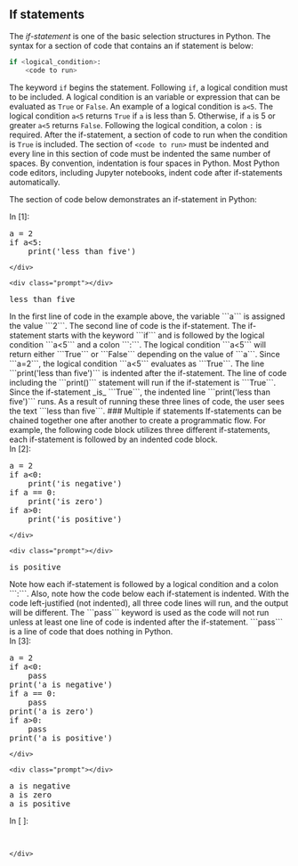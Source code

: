 
## If statements
The _if-statement_ is one of the basic selection structures in Python. The syntax for a section of code that contains an if statement is below:

```python
if <logical_condition>:
    <code to run>
```

The keyword ```if``` begins the statement. Following ```if```, a logical condition must to be included. A logical condition is an variable or expression that can be evaluated as ```True``` or ```False```. An example of a logical condition is ```a<5```. The logical condition ```a<5``` returns ```True``` if ```a``` is less than 5. Otherwise, if ```a``` is 5 or greater ```a<5``` returns ```False```. Following the logical condition, a colon ```:``` is required. After the if-statement, a section of code to run when the condition is ```True``` is included. The section of ```<code to run>``` must be indented and every line in this section of code must be indented the same number of spaces. By convention, indentation is four spaces in Python. Most Python code editors, including Jupyter notebooks, indent code after if-statements automatically. 

The section of code below demonstrates an if-statement in Python:
<div class="cell border-box-sizing code_cell rendered">
<div class="input">
<div class="prompt input_prompt">In&nbsp;[1]:</div>
<div class="inner_cell">
    <div class="input_area">
<div class=" highlight hl-ipython3"><pre><span></span><span class="n">a</span> <span class="o">=</span> <span class="mi">2</span>
<span class="k">if</span> <span class="n">a</span><span class="o">&lt;</span><span class="mi">5</span><span class="p">:</span>
    <span class="nb">print</span><span class="p">(</span><span class="s1">&#39;less than five&#39;</span><span class="p">)</span>
</pre></div>

    </div>
</div>
</div>

<div class="output_wrapper">
<div class="output">


<div class="output_area">

    <div class="prompt"></div>


<div class="output_subarea output_stream output_stdout output_text">
<pre>less than five
</pre>
</div>
</div>

</div>
</div>

</div>
In the first line of code in the example above, the variable ```a``` is assigned the value ```2```. The second line of code is the if-statement. The if-statement starts with the keyword ```if``` and is followed by the logical condition ```a<5``` and a colon ```:```. The logical condition ```a<5``` will return either ```True``` or ```False``` depending on the value of ```a```. Since ```a=2```, the logical condition ```a<5``` evaluates as ```True```. The line ```print('less than five')``` is indented after the if-statement. The line of code including the ```print()``` statement will run if the if-statement is ```True```. Since the if-statement _is_ ```True```, the indented line ```print('less than five')``` runs.  As a result of running these three lines of code, the user sees the text ```less than five```.
### Multiple if statements
If-statements can be chained together one after another to create a programmatic flow. For example, the following code block utilizes three different if-statements, each if-statement is followed by an indented code block.
<div class="cell border-box-sizing code_cell rendered">
<div class="input">
<div class="prompt input_prompt">In&nbsp;[2]:</div>
<div class="inner_cell">
    <div class="input_area">
<div class=" highlight hl-ipython3"><pre><span></span><span class="n">a</span> <span class="o">=</span> <span class="mi">2</span>
<span class="k">if</span> <span class="n">a</span><span class="o">&lt;</span><span class="mi">0</span><span class="p">:</span>
    <span class="nb">print</span><span class="p">(</span><span class="s1">&#39;is negative&#39;</span><span class="p">)</span>
<span class="k">if</span> <span class="n">a</span> <span class="o">==</span> <span class="mi">0</span><span class="p">:</span>
    <span class="nb">print</span><span class="p">(</span><span class="s1">&#39;is zero&#39;</span><span class="p">)</span>
<span class="k">if</span> <span class="n">a</span><span class="o">&gt;</span><span class="mi">0</span><span class="p">:</span>
    <span class="nb">print</span><span class="p">(</span><span class="s1">&#39;is positive&#39;</span><span class="p">)</span>
</pre></div>

    </div>
</div>
</div>

<div class="output_wrapper">
<div class="output">


<div class="output_area">

    <div class="prompt"></div>


<div class="output_subarea output_stream output_stdout output_text">
<pre>is positive
</pre>
</div>
</div>

</div>
</div>

</div>
Note how each if-statement is followed by a logical condition and a colon ```:```. Also, note how the code below each if-statement is indented. With the code left-justified (not indented), all three code lines will run, and the output will be different. The ```pass``` keyword is used as the code will not run unless at least one line of code is indented after the if-statement. ```pass``` is a line of code that does nothing in Python.
<div class="cell border-box-sizing code_cell rendered">
<div class="input">
<div class="prompt input_prompt">In&nbsp;[3]:</div>
<div class="inner_cell">
    <div class="input_area">
<div class=" highlight hl-ipython3"><pre><span></span><span class="n">a</span> <span class="o">=</span> <span class="mi">2</span>
<span class="k">if</span> <span class="n">a</span><span class="o">&lt;</span><span class="mi">0</span><span class="p">:</span>
    <span class="k">pass</span>
<span class="nb">print</span><span class="p">(</span><span class="s1">&#39;a is negative&#39;</span><span class="p">)</span>
<span class="k">if</span> <span class="n">a</span> <span class="o">==</span> <span class="mi">0</span><span class="p">:</span>
    <span class="k">pass</span>
<span class="nb">print</span><span class="p">(</span><span class="s1">&#39;a is zero&#39;</span><span class="p">)</span>
<span class="k">if</span> <span class="n">a</span><span class="o">&gt;</span><span class="mi">0</span><span class="p">:</span>
    <span class="k">pass</span>
<span class="nb">print</span><span class="p">(</span><span class="s1">&#39;a is positive&#39;</span><span class="p">)</span>
</pre></div>

    </div>
</div>
</div>

<div class="output_wrapper">
<div class="output">


<div class="output_area">

    <div class="prompt"></div>


<div class="output_subarea output_stream output_stdout output_text">
<pre>a is negative
a is zero
a is positive
</pre>
</div>
</div>

</div>
</div>

</div>
<div class="cell border-box-sizing code_cell rendered">
<div class="input">
<div class="prompt input_prompt">In&nbsp;[&nbsp;]:</div>
<div class="inner_cell">
    <div class="input_area">
<div class=" highlight hl-ipython3"><pre><span></span> 
</pre></div>

    </div>
</div>
</div>

</div>
 


